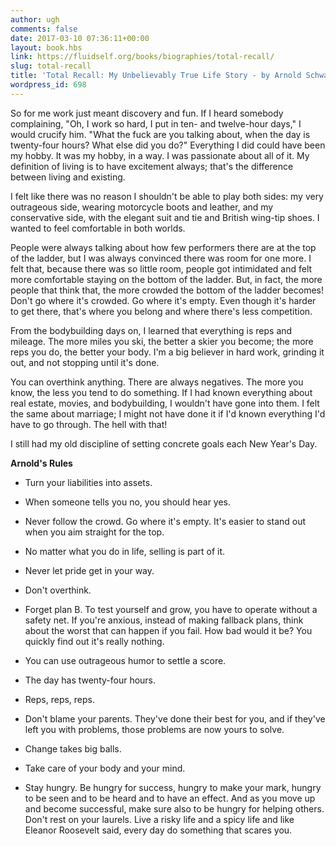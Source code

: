 ```yaml
---
author: ugh
comments: false
date: 2017-03-10 07:36:11+00:00
layout: book.hbs
link: https://fluidself.org/books/biographies/total-recall/
slug: total-recall
title: 'Total Recall: My Unbelievably True Life Story - by Arnold Schwarzenegger'
wordpress_id: 698
---
```


So for me work just meant discovery and fun. If I heard somebody complaining, "Oh, I work so hard, I put in ten- and twelve-hour days," I would crucify him. "What the fuck are you talking about, when the day is twenty-four hours? What else did you do?" Everything I did could have been my hobby. It was my hobby, in a way. I was passionate about all of it. My definition of living is to have excitement always; that's the difference between living and existing.

I felt like there was no reason I shouldn't be able to play both sides: my very outrageous side, wearing motorcycle boots and leather, and my conservative side, with the elegant suit and tie and British wing-tip shoes. I wanted to feel comfortable in both worlds.

People were always talking about how few performers there are at the top of the ladder, but I was always convinced there was room for one more. I felt that, because there was so little room, people got intimidated and felt more comfortable staying on the bottom of the ladder. But, in fact, the more people that think that, the more crowded the bottom of the ladder becomes! Don't go where it's crowded. Go where it's empty. Even though it's harder to get there, that's where you belong and where there's less competition.

From the bodybuilding days on, I learned that everything is reps and mileage. The more miles you ski, the better a skier you become; the more reps you do, the better your body. I'm a big believer in hard work, grinding it out, and not stopping until it's done.

You can overthink anything. There are always negatives. The more you know, the less you tend to do something. If I had known everything about real estate, movies, and bodybuilding, I wouldn't have gone into them. I felt the same about marriage; I might not have done it if I'd known everything I'd have to go through. The hell with that!

I still had my old discipline of setting concrete goals each New Year's Day.

**Arnold's Rules**

- Turn your liabilities into assets.

- When someone tells you no, you should hear yes.

- Never follow the crowd. Go where it's empty. It's easier to stand out when you aim straight for the top.

- No matter what you do in life, selling is part of it.

- Never let pride get in your way.

- Don't overthink.

- Forget plan B. To test yourself and grow, you have to operate without a safety net. If you're anxious, instead of making fallback plans, think about the worst that can happen if you fail. How bad would it be? You quickly find out it's really nothing.

- You can use outrageous humor to settle a score.

- The day has twenty-four hours.

- Reps, reps, reps.

- Don't blame your parents. They've done their best for you, and if they've left you with problems, those problems are now yours to solve.

- Change takes big balls.

- Take care of your body and your mind.

- Stay hungry. Be hungry for success, hungry to make your mark, hungry to be seen and to be heard and to have an effect. And as you move up and become successful, make sure also to be hungry for helping others. Don't rest on your laurels. Live a risky life and a spicy life and like Eleanor Roosevelt said, every day do something that scares you.
